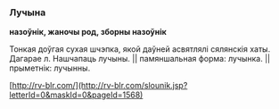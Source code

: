 ### Лучына
**назоўнік, жаночы род, зборны назоўнік**

Тонкая доўгая сухая шчэпка, якой даўней асвятлялі сялянскія хаты. Дагарае л. Нашчапаць лучыны. || памяншальная форма: лучынка. || прыметнік: лучынны.

<a rel="author">[http://rv-blr.com/](http://rv-blr.com/slounik.jsp?letterId=0&maskId=0&pageId=1568)</a>

